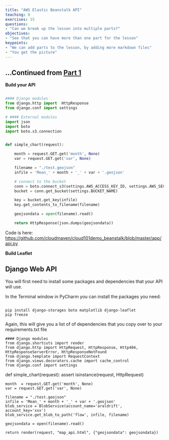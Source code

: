 ```yaml
---
title: "AWS Elastic Beanstalk API"
teaching: 0
exercises: 15
questions:
- "Can we break up the lesson into multiple parts?"
objectives:
- "See that you can have more than one part for the lesson"
keypoints:
- "We can add parts to the lesson, by adding more markdown files"
- "You get the picture"
---
```

## ...Continued from [Part 1](/01-elasticbeanstalk.html)

**Build your API**

```python

#### Django modules
from django.http import  HttpResponse
from django.conf import settings

# #### External modules
import json
import boto
import boto.s3.connection


def simple_chart(request):

    month = request.GET.get('month', None)
    var = request.GET.get('var', None)

    filename = "./test.geojson"
    infile = 'Mean_' + month + '_' + var + '.geojson'

    # connect to the bucket
    conn = boto.connect_s3(settings.AWS_ACCESS_KEY_ID, settings.AWS_SECRET_ACCESS_KEY)
    bucket = conn.get_bucket(settings.BUCKET_NAME)

    key = bucket.get_key(infile)
    key.get_contents_to_filename(filename)

    geojsondata = open(filename).read()

    return HttpResponse(json.dumps(geojsondata))
```


Code is here: https://github.com/cloudmaven/cloud101demo_beanstalk/blob/master/app/api.py


**Build Leaflet**




## Django Web API

You will first need to install some packages and dependencies that your API will use. 

In the Terminal window in PyCharm you can install the packages you need:

~~~

pip install django-storages boto matplotlib django-leaflet 
pip freeze
~~~

Again, this will give you a list of of dependencies that you copy over to your requirements.txt file


~~~
#### Django modules
from django.shortcuts import render
from django.http import HttpRequest, HttpResponse, Http404, HttpResponseServerError, HttpResponseNotFound
from django.template import RequestContext
from django.views.decorators.cache import cache_control
from django.conf import settings
~~~

def simple_chart(request):
    assert isinstance(request, HttpRequest)
    
    month  = request.GET.get('month', None)
    var = request.GET.get('var', None)

    filename = "./test.geojson"
    infile = 'Mean_' + month + '_' + var + '.geojson'
    blob_service = BlobService(account_name='araldrift', account_key='xxx')
    blob_service.get_blob_to_path('flow', infile, filename)

    geojsondata = open(filename).read()

    return render(request, "map_api.html", {"geojsondata": geojsondata})
